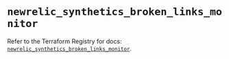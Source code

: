# `newrelic_synthetics_broken_links_monitor`

Refer to the Terraform Registry for docs: [`newrelic_synthetics_broken_links_monitor`](https://registry.terraform.io/providers/newrelic/newrelic/3.42.3/docs/resources/synthetics_broken_links_monitor).
